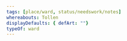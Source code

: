 ```yaml
---
tags: [place/ward, status/needswork/notes]
whereabouts: Tollen
displayDefaults: { defArt: ""}
typeOf: ward
---
```

